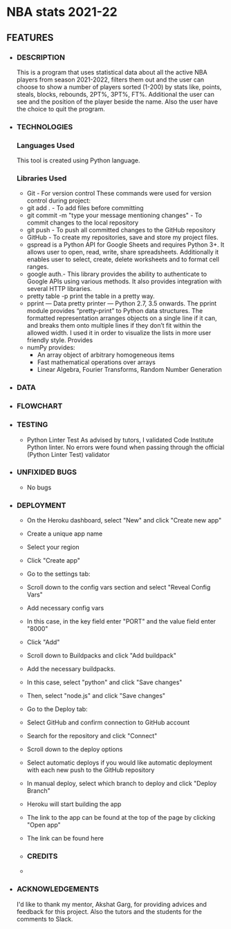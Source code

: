 # **NBA stats 2021-22** 

## **FEATURES**
- ### **DESCRIPTION**
  This is a program that uses statistical data about all the active NBA players from season 2021-2022, filters them out and the user can choose to show a number of players sorted (1-200) by stats like, points, steals, blocks, rebounds, 2PT%, 3PT%, FT%. Additional the user can see and the position of the player beside the name.
  Also the user have the choice to quit the program.

- ### **TECHNOLOGIES**

  ### **Languages Used**
  This tool is created using Python language.

  ### **Libraries Used**
  - Git - For version control These commands were used for version control during project:
  - git add . - To add files before committing
  - git commit -m "type your message mentioning changes" - To commit changes to the local repository
  - git push - To push all committed changes to the GitHub repository
  - GitHub - To create my repositories, save and store my project files.
  - gspread is a Python API for Google Sheets and requires Python 3+. It allows user to open, read, write, share spreadsheets. Additionally it enables user to select, create, delete worksheets and to format cell ranges.
  - google auth.- This library provides the ability to authenticate to Google APIs using various methods. It also provides integration with several HTTP libraries.
  - pretty table -p print the table in a pretty way.
  - pprint — Data pretty printer — Python 2.7, 3.5 onwards. The pprint module provides “pretty-print” to Python data structures. The formatted representation arranges objects on a single line if it can, and breaks them onto multiple lines if they don’t fit within the allowed width. I used it in order to visualize the lists in more user friendly style.
   Provides
  - numPy provides:
    -  An array object of arbitrary homogeneous items
    - Fast mathematical operations over arrays
    - Linear Algebra, Fourier Transforms, Random Number Generation 
     
 - ### **DATA**


 - ### **FLOWCHART**

 - ### **TESTING**
    - Python Linter Test
 As advised by tutors, I validated Code Institute Python linter.
 No errors were found when passing through the official (Python Linter Test) validator
  
 - ### **UNFIXIDED BUGS**
    - No bugs
 - ### **DEPLOYMENT**
    - On the Heroku dashboard, select "New" and click "Create new app"
    - Create a unique app name
    - Select your region
    - Click "Create app"
    - Go to the settings tab:
    - Scroll down to the config vars section and select "Reveal Config Vars"
    - Add necessary config vars
    - In this case, in the key field enter "PORT" and the value field enter "8000"
    - Click "Add"
    - Scroll down to Buildpacks and click "Add buildpack"
    - Add the necessary buildpacks.
    - In this case, select "python" and click "Save changes"
    - Then, select "node.js" and click "Save changes"
    - Go to the Deploy tab:
    - Select GitHub and confirm connection to GitHub account
    - Search for the repository and click "Connect"
    - Scroll down to the deploy options
    - Select automatic deploys if you would like automatic deployment with each new push to the GitHub repository
    - In manual deploy, select which branch to deploy and click "Deploy Branch"
    - Heroku will start building the app
    - The link to the app can be found at the top of the page by clicking "Open app"
    - The link can be found here

    - ### **CREDITS**
     - 

 - ### **ACKNOWLEDGEMENTS**
     I'd like to thank my mentor, Akshat Garg, for providing advices and feedback for this project. Also the tutors and the students for the comments to Slack.